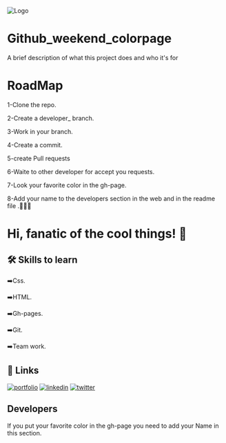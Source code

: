 
![Logo](https://camo.githubusercontent.com/f9a322c724f1cbb47a2bbb5407a1abbd9b1f2a7481f0fce08bd177b59719e1b9/68747470733a2f2f6f63746f6465782e6769746875622e636f6d2f696d616765732f68756c615f6c6f6f705f6f63746f64657830332e676966)


# Github_weekend_colorpage

A brief description of what this project does and who it's for


# RoadMap

1-Clone the repo.

2-Create a developer_<name> branch.


3-Work in your branch.


4-Create a commit.

5-create Pull requests

6-Waite to other developer for accept you requests.

7-Look your favorite color in the gh-page.

8-Add your name to the developers section in the web and in the readme file .🦾😎😎


# Hi, fanatic of the cool things! 👋


## 🛠 Skills to learn
➡️Css.

➡️HTML.

➡️Gh-pages.

➡️Git.

➡️Team work.


## 🔗 Links 



[![portfolio](https://img.shields.io/badge/my_portfolio-000?style=for-the-badge&logo=ko-fi&logoColor=white)](https://aldovidales.com/)
[![linkedin](https://img.shields.io/badge/linkedin-0A66C2?style=for-the-badge&logo=linkedin&logoColor=white)](https://www.linkedin.com/in/aldovidales/)
[![twitter](https://img.shields.io/badge/twitter-1DA1F2?style=for-the-badge&logo=twitter&logoColor=white)](https://twitter.com/AldoVidales1)


## Developers
If you put your favorite color in the gh-page you need to add your Name in this section.

